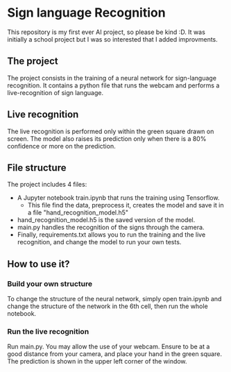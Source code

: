 # Sign language Recognition

This repository is my first ever AI project, so please be kind :D. It was initially a school project but I was so interested that I added improvments.
## The project
The project consists in the training of a neural network for sign-language recognition. It contains a python file that runs the webcam and performs a live-recognition of sign language.
## Live recognition
The live recognition is performed only within the green square drawn on screen. The model also raises its prediction only when there is a 80% confidence or more on the prediction.


## File structure
The project includes 4 files:
- A Jupyter notebook train.ipynb that runs the training using Tensorflow. 
  - This file find the data, preprocess it, creates the model and save it in a file "hand_recognition_model.h5"
- hand_recognition_model.h5 is the saved version of the model.
- main.py handles the recognition of the signs through the camera.
- Finally, requirements.txt allows you to run the training and the live recognition, and change the model to run your own tests.

## How to use it?
### Build your own structure
To change the structure of the neural network, simply open train.ipynb and change the structure of the network in the 6th cell, then run the whole notebook.

### Run the live recognition
Run main.py. You may allow the use of your webcam. Ensure to be at a good distance from your camera, and place your hand in the green square. The prediction is shown in the upper left corner of the window.

